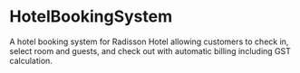 # HotelBookingSystem
A hotel booking system for Radisson Hotel allowing customers to check in, select room and guests, and check out with automatic billing including GST calculation.
